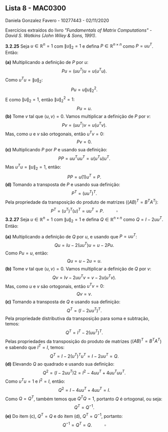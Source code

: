 <script type="text/javascript" src="http://cdn.mathjax.org/mathjax/latest/MathJax.js?config=default"></script>


## Lista 8 - MAC0300

Daniela Gonzalez Favero - 10277443 - 02/11/2020

Exercícios extraídos do livro *"Fundamentals of Matrix Computations" - David S. Watkins (John Wiley & Sons, 1991)*.

**3.2.25**  Seja $u \in \mathbb{R}^n = 1$ com $\|u\|_2=1$ e defina $P \in \mathbb{R}^{n \times n}$ como $P=uu^T$. Então:

**(a)**  Multiplicando a definição de $P$ por $u$:
$$
Pu = (uu^T)u = u(u^Tu).
$$
Como $u^Tu=\|u\|_2$:
$$
Pu = u\|u\|_2^2.
$$
 E como $\|u\|_2=1$, então $\|u\|_2^2=1$:
$$
Pu = u.
$$
**(b)** Tome $v$ tal que $\langle u,v \rangle = 0$. Vamos multiplicar a definição de $P$ por $v$:
$$
Pv = (uu^T)v = u(u^Tv).
$$
Mas, como $u$ e $v$ são ortogonais, então $u^Tv = 0$:
$$
Pv = 0.
$$
**(c)** Multiplicando $P$ por $P$ e usando sua definição:
$$
PP = uu^Tuu^T = u(u^Tu)u^T.
$$
Mas $u^Tu=\|u\|_2=1$, então:
$$
PP = u(1)u^T = P.
$$
**(d)** Tomando a transposta de $P$ e usando sua definição:
$$
P^T=(uu^T)^T.
$$
Pela propriedade da transposição do produto de matrizes ($(AB)^T=B^TA^T$):
$$
P^T= (u^T)^T(u)^T = uu^T = P.\ \ \ \ \ \ \ \ \ \ \square
$$
**3.2.27**   Seja $u \in \mathbb{R}^n = 1$ com $\|u\|_2=1$ e defina $Q \in \mathbb{R}^{n \times n}$ como $Q=I-2uu^T$. Então:

**(a)** Multiplicando a definição de $Q$ por $u$, e usando que $P = uu^T$:
$$
Qu = Iu - 2(uu^T)u = u - 2Pu.
$$
Como $Pu = u$, então:
$$
Qu = u - 2u = u.
$$
**(b)**  Tome $v$ tal que $\langle u,v \rangle = 0$. Vamos multiplicar a definição de $Q$ por $v$:
$$
Qv = Iv - 2uu^Tv = v - 2u(u^Tv).
$$
Mas, como $u$ e $v$ são ortogonais, então $u^Tv = 0$:
$$
Qv = v.
$$
**(c)** Tomando a transposta de $Q$ e usando sua definição:
$$
Q^T = (I-2uu^T)^T.
$$
Pela propriedade distributiva da transposição para soma e subtração, temos:
$$
Q^T = I^T - 2 (uu^T)^T.
$$
Pelas propriedades da transposição do produto de matrizes ($(AB)^T=B^TA^T$) e sabendo que $I^T=I$, temos:
$$
Q^T = I - 2(u^T)^Tu^T = I - 2uu^T = Q.
$$
**(d)** Elevando $Q$ ao quadrado e usando sua definição:
$$
Q^2=(I-2uu^T)2 = I^2 - 4uu^T + 4uu^Tuu^T.
$$
Como $u^Tu = 1$ e $I^2 = I$, então:
$$
Q^2 = I - 4uu^T + 4 uu^T = I.
$$
Como $Q=Q^T$, também temos que $Q^TQ=1$, portanto $Q$ é ortogonal, ou seja:
$$
Q^T = Q^{-1}.
$$
**(e)** Do item (c), $Q^T=Q$ e do item (d), $Q^T=Q^{-1}$, portanto:
$$
Q^{-1} = Q^T = Q.\ \ \ \ \ \ \ \ \ \ \square
$$
